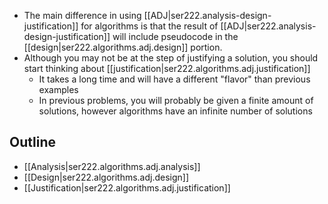 
- The main difference in using [[ADJ|ser222.analysis-design-justification]] for algorithms is that the result of [[ADJ|ser222.analysis-design-justification]] will include pseudocode in the [[design|ser222.algorithms.adj.design]] portion.
- Although you may not be at the step of justifying a solution, you should start thinking about [[justification|ser222.algorithms.adj.justification]]
    - It takes a long time and will have a different "flavor" than previous examples
    - In previous problems, you will probably be given a finite amount of solutions, however algorithms have an infinite number of solutions

## Outline

- [[Analysis|ser222.algorithms.adj.analysis]]
- [[Design|ser222.algorithms.adj.design]]
- [[Justification|ser222.algorithms.adj.justification]]